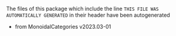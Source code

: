 The files of this package which include the line `THIS FILE WAS AUTOMATICALLY GENERATED` in their header have been autogenerated

* from MonoidalCategories v2023.03-01
